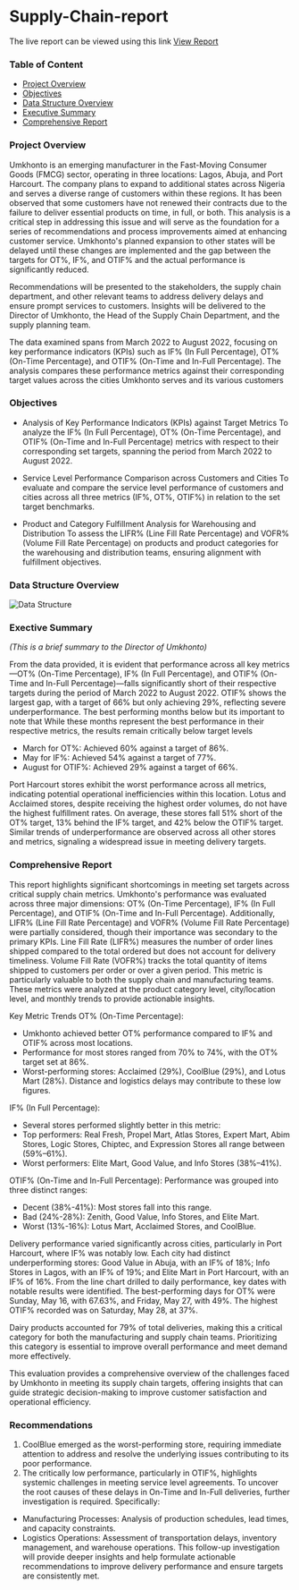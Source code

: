 # Supply-Chain-report

The live report can be viewed using this link [View Report](https://app.powerbi.com/view?r=eyJrIjoiYzEwMzA0ZDUtYzg1MS00MzA2LTlhZDAtZWEyM2E3ZmE5ZDViIiwidCI6ImNlMGY1MjRmLTY3NWMtNDZmMy04NTYyLWQ4N2U1NDk2MWNhZSJ9@blank)

### Table of Content
-  [Project Overview](#project-Overview)
-  [Objectives](#Objectives)
-  [Data Structure Overview](###Data-Structure-Overview)
-  [Executive Summary](###Exective-Summary)
-  [Comprehensive Report](###Comprehensive_Report)




### Project Overview
Umkhonto is an emerging manufacturer in the Fast-Moving Consumer Goods (FMCG) sector, operating in three locations: Lagos, Abuja, and Port Harcourt. The company plans to expand to additional states across Nigeria and serves a diverse range of customers within these regions. It has been observed that some customers have not renewed their contracts due to the failure to deliver essential products on time, in full, or both. This analysis is a critical step in addressing this issue and will serve as the foundation for a series of recommendations and process improvements aimed at enhancing customer service. Umkhonto's planned expansion to other states will be delayed until these changes are implemented and the gap between the targets for OT%, IF%, and OTIF% and the actual performance is significantly reduced.

Recommendations will be presented to the stakeholders, the supply chain department, and other relevant teams to address delivery delays and ensure prompt services to customers. Insights will be delivered to the Director of Umkhonto, the Head of the Supply Chain Department, and the supply planning team.

The data examined spans from March 2022 to August 2022, focusing on key performance indicators (KPIs) such as IF% (In Full Percentage), OT% (On-Time Percentage), and OTIF% (On-Time and In-Full Percentage). The analysis compares these performance metrics against their corresponding target values across the cities Umkhonto serves and its various customers


### Objectives
- Analysis of Key Performance Indicators (KPIs) against Target Metrics
To analyze the IF% (In Full Percentage), OT% (On-Time Percentage), and OTIF% (On-Time and In-Full Percentage) metrics with respect to their corresponding set targets, spanning the period from March 2022 to August 2022.

- Service Level Performance Comparison across Customers and Cities
To evaluate and compare the service level performance of customers and cities across all three metrics (IF%, OT%, OTIF%) in relation to the set target benchmarks.

- Product and Category Fulfillment Analysis for Warehousing and Distribution
To assess the LIFR% (Line Fill Rate Percentage) and VOFR% (Volume Fill Rate Percentage) on products and product categories for the warehousing and distribution teams, ensuring alignment with fulfillment objectives.


### Data Structure Overview
![Data Structure](https://github.com/user-attachments/assets/560d4327-a907-49b1-9d85-3ac493a7a6a3) 


### Exective Summary 
*(This is a brief summary to the Director of Umkhonto)*

From the data provided, it is evident that performance across all key metrics—OT% (On-Time Percentage), IF% (In Full Percentage), and OTIF% (On-Time and In-Full Percentage)—falls significantly short of their respective targets during the period of March 2022 to August 2022.
OTIF% shows the largest gap, with a target of 66% but only achieving 29%, reflecting severe underperformance.
The best performing months below but its important to note that While these months represent the best performance in their respective metrics, the results remain critically below target levels
- March for OT%: Achieved 60% against a target of 86%.
- May for IF%: Achieved 54% against a target of 77%.
- August for OTIF%: Achieved 29% against a target of 66%.

Port Harcourt stores exhibit the worst performance across all metrics, indicating potential operational inefficiencies within this location.
Lotus and Acclaimed stores, despite receiving the highest order volumes, do not have the highest fulfillment rates.
On average, these stores fall 51% short of the OT% target, 13% behind the IF% target, and 42% below the OTIF% target.
Similar trends of underperformance are observed across all other stores and metrics, signaling a widespread issue in meeting delivery targets.


### Comprehensive Report
This report highlights significant shortcomings in meeting set targets across critical supply chain metrics. Umkhonto's performance was evaluated across three major dimensions: OT% (On-Time Percentage), IF% (In Full Percentage), and OTIF% (On-Time and In-Full Percentage). Additionally, LIFR% (Line Fill Rate Percentage) and VOFR% (Volume Fill Rate Percentage) were partially considered, though their importance was secondary to the primary KPIs.
Line Fill Rate (LIFR%) measures the number of order lines shipped compared to the total ordered but does not account for delivery timeliness.
Volume Fill Rate (VOFR%) tracks the total quantity of items shipped to customers per order or over a given period. This metric is particularly valuable to both the supply chain and manufacturing teams.
These metrics were analyzed at the product category level, city/location level, and monthly trends to provide actionable insights.

Key Metric Trends
OT% (On-Time Percentage):
- Umkhonto achieved better OT% performance compared to IF% and OTIF% across most locations.
- Performance for most stores ranged from 70% to 74%, with the OT% target set at 86%.
- Worst-performing stores: Acclaimed (29%), CoolBlue (29%), and Lotus Mart (28%). Distance and logistics delays may contribute to these low figures.

IF% (In Full Percentage):
- Several stores performed slightly better in this metric:
- Top performers: Real Fresh, Propel Mart, Atlas Stores, Expert Mart, Abim Stores, Logic Stores, Chiptec, and Expression Stores  all range between (59%–61%).
- Worst performers: Elite Mart, Good Value, and Info Stores (38%–41%).

OTIF% (On-Time and In-Full Percentage):
Performance was grouped into three distinct ranges:
- Decent (38%-41%): Most stores fall into this range.
- Bad (24%-28%): Zenith, Good Value, Info Stores, and Elite Mart.
- Worst (13%-16%): Lotus Mart, Acclaimed Stores, and CoolBlue.

Delivery performance varied significantly across cities, particularly in Port Harcourt, where IF% was notably low. Each city had distinct underperforming stores: Good Value in Abuja, with an IF% of 18%; Info Stores in Lagos, with an IF% of 19%; and Elite Mart in Port Harcourt, with an IF% of 16%.
From the line chart drilled to daily performance, key dates with notable results were identified. The best-performing days for OT% were Sunday, May 16, with 67.63%, and Friday, May 27, with 49%. The highest OTIF% recorded was on Saturday, May 28, at 37%.

Dairy products accounted for 79% of total deliveries, making this a critical category for both the manufacturing and supply chain teams. Prioritizing this category is essential to improve overall performance and meet demand more effectively.

This evaluation provides a comprehensive overview of the challenges faced by Umkhonto in meeting its supply chain targets, offering insights that can guide strategic decision-making to improve customer satisfaction and operational efficiency.

### Recommendations
1. CoolBlue emerged as the worst-performing store, requiring immediate attention to address and resolve the underlying issues contributing to its poor performance.
2. The critically low performance, particularly in OTIF%, highlights systemic challenges in meeting service level agreements. To uncover the root causes of these delays in On-Time and In-Full deliveries, further investigation is required. Specifically:
- Manufacturing Processes: Analysis of production schedules, lead times, and capacity constraints.
- Logistics Operations: Assessment of transportation delays, inventory management, and warehouse operations.
This follow-up investigation will provide deeper insights and help formulate actionable recommendations to improve delivery performance and ensure targets are consistently met.






